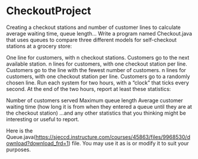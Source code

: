 # CheckoutProject
Creating a checkout stations and number of customer lines to calculate average waiting time, queue length...
Write a program named Checkout.java that uses queues to compare three different models for self-checkout stations at a grocery store:

One line for customers, with n checkout stations. Customers go to the next available station.
n lines for customers, with one checkout station per line. Customers go to the line with the fewest number of customers.
n lines for customers, with one checkout station per line. Customers go to a randomly chosen line.
Run each system for two hours, with a “clock” that ticks every second. At the end of the two hours, report at least these statistics:

Number of customers served
Maximum queue length
Average customer waiting time (how long it is from when they entered a queue until they are at the checkout station)
...and any other statistics that you thinking might be interesting or useful to report.

Here is the Queue.java(https://sjeccd.instructure.com/courses/45863/files/9968530/download?download_frd=1) file. You may use it as is or modify it to suit your purposes.

